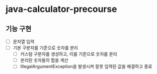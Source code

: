 # java-calculator-precourse

## 기능 구현
- [ ] 문자열 입력
- [ ] 기본 구분자를 기준으로 숫자를 분리
    - [ ] 커스텀 구분자를 생성하고, 이를 기준으로 숫자를 분리
    - [ ] 분리된 숫자들의 합을 계산
    - [ ] IllegalArgumentException을 발생시켜 잘못 입력된 값을 해결하고 종료